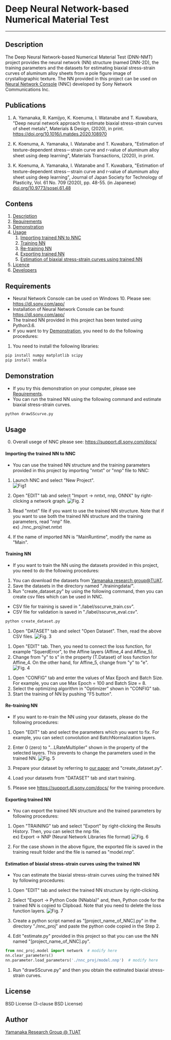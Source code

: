 # Deep Neural Network-based Numerical Material Test
-----
<a id="1"></a>
## Description
The Deep Neural Network-based Numerical Material Test (DNN-NMT) project provides the neural network (NN) structure (named DNN-2D), the training parameters and the datasets for estimating biaxial stress-strain curves of aluminum alloy sheets from a pole figure image of crystallographic texture. The NN provided in this project can be used on <a href="https://dl.sony.com/ja/app/">Neural Network Console</a> (NNC) developed by Sony Network Communications Inc.<br>

## Publications
1. A. Yamanaka, R. Kamijyo, K. Koenuma, I. Watanabe and T. Kuwabara, "Deep neural network approach to estimate biaxial stress-strain curves of sheet metals", Materials & Design, (2020), in print. <a href="https://doi.org/10.1016/j.matdes.2020.108970">https://doi.org/10.1016/j.matdes.2020.108970</a>

2. K. Koenuma, A. Yamanaka, I. Watanabe and T. Kuwabara, "Estimation of texture-dependent stress－strain curve and r-value of aluminum alloy sheet using deep learning", Materials Transactions, (2020), in print. 

3. K. Koenuma, A. Yamanaka, I. Watanabe and T. Kuwabara, "Estimation of texture-dependent stress－strain curve and r-value of aluminum alloy sheet using deep learning", Journal of Japan Society for Technology of Plasticity, Vol. 61 No. 709 (2020), pp. 48-55. (in Japanese) <a href="https://doi.org/10.9773/sosei.61.48">doi.org/10.9773/sosei.61.48</a>

## Contens
1. [Description](#1)
1. [Requirements](#2)
1. [Demonstration](#3)
1. [Usage](#4)
    1. [Importing trained NN to NNC](#5)
    1. [Training NN](#6)
    1. [Re-training NN](#7)
    1. [Exporting trained NN](#8)
    1. [Estimation of biaxial stress-strain curves using trained NN](#9)
1. [Licence](#10)
1. [Developers](#11)

<a id="2"></a>
## Requirements
- Neural Network Console can be used on Windows 10. Please see: https://dl.sony.com/app/
- Installation of Neural Network Console can be found: https://dl.sony.com/app/
- The trained NN provided in this project has been tested using Python3.6.
- If you want to try [Demonstration](#3), you need to do the following procedures:

1.  You need to install the following libraries:
```bash
pip install numpy matplotlib scipy
pip install nnabla
```

<a id="3"></a>
## Demonstration
- If you try this demonstration on your computer, please see [Requirements](#2).
- You can run the trained NN using the following command and estimate biaxial stress-strain curves.
```bash
python drawSScurve.py
```

<a id="4"></a>
## Usage
0. Overall usege of NNC please see: https://support.dl.sony.com/docs/

<a id="5"></a>
#### Importing the trained NN to NNC
- You can use the trained NN structure and the training parameters provided in this project by importing "nntxt" or "nnp" file to NNC: 

1. Launch NNC and select "New Project". <br>
![Fig1](./doc/fig1.png "Fig. 1")

2. Open "EDIT" tab and select "Import → nntxt, nnp, ONNX" by right-clicking a network graph.
![Fig. 2](./doc/fig2.png "Fig. 2")

3. Read "nntxt" file if you want to use the trained NN structure. Note that if you want to use both the trained NN structure and the training parameters, read "nnp" file. <br>
ex) ./nnc_proj/net.nntxt

4. If the name of imported NN is "MainRuntime", modify the name as "Main". <br>

<a id="6"></a>
#### Training NN
- If you want to train the NN using the datasets provided in this project, you need to do the following procedures:

1. You can download the datasets from <a href="http://web.tuat.ac.jp/~yamanaka/opendata.html">Yamanaka research group@TUAT</a>.
1. Save the datasets in the directory named "./trainingdata/".
1. Run "create_dataset.py" by using the following command, then you can create csv files which can be used in NNC.
- CSV file for training is saved in "./label/sscurve_train.csv".
- CSV file for validation is saved in "./label/sscurve_eval.csv".
```bash
python create_dataset.py
```

1. Open "DATASET" tab and select "Open Dataset". Then, read the above CSV files.
![Fig. 3](./doc/fig3.png "Fig. 3")
<!-- TODO: 図 -->

1. Open "EDIT" tab. Then, you need to connect the loss function, for example "SquerdError", to the Affine layers (Affine_4 and Affine_5).
1. Change from "y" to s" in the property (T.Dataset) of loss function for Affine_4. On the other hand, for Affine_5, change from "y" to "e".  
![Fig. 4](./doc/fig4.png "Fig. 4")
<!-- TODO: 図 -->

1. Open "CONFIG" tab and enter the values of Max Epoch and Batch Size. For example, you can use Max Epoch = 100 and Batch Size = 8.
1. Select the optimizing algorithm in "Optimizer" shown in "CONFIG" tab.
1. Start the training of NN by pushing "F5 button".


<a id="7"></a>
#### Re-training NN
- If you want to re-train the NN using your datasets, please do the following procedures:

1. Open "EDIT" tab and select the parameters which you want to fix. For example, you can select convolution and BatchNormalization layers.
1. Enter 0 (zero) to "...LRateMultiplier" shown in the property of the selected layers. This prevents to change the parameters used in the trained NN.
![Fig. 5](./doc/fig5.png "Fig. 5")

1. Prepare your dataset by referring to <a href="https://doi.org/10.1016/j.matdes.2020.108970">our paper</a> and "create_dataset.py". 
1. Load your datasets from "DATASET" tab and start training.
1. Please see https://support.dl.sony.com/docs/ for the training procedure.

<a id="8"></a>
#### Exporting trained NN
- You can export the trained NN structure and the trained parameters by following procedures:

1. Open "TRAINING" tab and select "Export" by right-clicking the Results History. Then, you can select the nnp file. <br>
ex) Export → NNP (Neural Network Libraries file format)
![Fig. 6](./doc/fig6.png "Fig. 6")

1. For the case shown in the above figure, the exported file is saved in the training result folder and the file is named as "model.nnp”.


<a id="9"></a>
#### Estimation of biaxial stress-strain curves using the trained NN
- You can estimate the biaxial stress-strain curves using the trained NN by following procedures:

1. Open "EDIT" tab and select the trained NN structure by right-clicking.
1. Select "Export → Python Code (NNabla)" and, then, Python code for the trained NN is copied to Clipboad. Note that you need to delete the loss function layers.
![Fig. 7](./doc/fig7.png "Fig. 7")

3. Create a python script named as "[project_name_of_NNC].py" in the directory "./nnc_proj" and paste the python code copied in the Step 2.
4. Edit "estimate.py" provided in this project so that you can use the NN named "[project_name_of_NNC].py".
```python
from nnc_proj.model import network  # modify here
nn.clear_parameters()
nn.parameter.load_parameters('./nnc_proj/model.nnp')  # modify here
```

1. Run "drawSScurve.py" and then you obtain the estimated biaxial stress-strain curves.

<a id="10"></a>
## License
BSD License (3-clause BSD License)

<a id="11"></a>
## Author
[Yamanaka Research Group @ TUAT](http://web.tuat.ac.jp/~yamanaka/)
